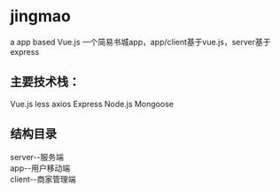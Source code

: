 # jingmao
a app based Vue.js
一个简易书城app，app/client基于vue.js，server基于express

## 主要技术栈：
Vue.js less axios Express Node.js Mongoose

## 结构目录
server--服务端  
app--用户移动端  
client--商家管理端  

